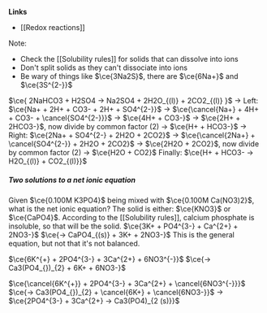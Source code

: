**Links**
- [[Redox reactions]] 

Note:
- Check the [[Solubility rules]] for solids that can dissolve into ions
- Don't split solids as they can't dissociate into ions
- Be wary of things like $\ce{3Na2S}$, there are $\ce{6Na+}$ and $\ce{3S^{2-}}$ 


$\ce{ 2NaHCO3 + H2SO4 -> Na2SO4 + 2H2O_{(l)} + 2CO2_{(l)} }$
-> Left: $\ce{Na+ + 2H+ + CO3- + 2H+ + SO4^{2-}}$
	-> $\ce{\cancel{Na+} + 4H+ + CO3- + \cancel{SO4^{2-}}}$
	-> $\ce{4H+ + CO3-}$
	-> $\ce{2H+ + 2HCO3-}$, now divide by common factor (2)
	-> $\ce{H+ + HCO3-}$
-> Right: $\ce{2Na+ + SO4^{2-} + 2H2O + 2CO2}$
	-> $\ce{\cancel{2Na+} + \cancel{SO4^{2-}} + 2H2O + 2CO2}$
	-> $\ce{2H2O + 2CO2}$, now divide by common factor (2)
	-> $\ce{H2O + CO2}$
Finally: $\ce{H+ + HCO3- -> H2O_{(l)} + CO2_{(l)}}$


##### Two solutions to a net ionic equation
Given $\ce{0.100M K3PO4}$ being mixed with $\ce{0.100M Ca(NO3)2}$, what is the net ionic equation?
The solid is either: $\ce{KNO3}$ or $\ce{CaPO4}$. According to the [[Solubility rules]], calcium phosphate is insoluble, so that will be the solid.
$\ce{3K+ + PO4^{3-} + Ca^{2+} + 2NO3-}$ $\ce{-> CaPO4_{(s)} + 3K+ + 2NO3-}$
This is the general equation, but not that it's not balanced.

$\ce{6K^{+} + 2PO4^{3-} + 3Ca^{2+} + 6NO3^{-}}$ 
$\ce{-> Ca3(PO4_{})_{2} + 6K+ + 6NO3-}$ 

$\ce{\cancel{6K^{+}} + 2PO4^{3-} + 3Ca^{2+} + \cancel{6NO3^{-}}}$ 
$\ce{-> Ca3(PO4_{})_{2} + \cancel{6K+} + \cancel{6NO3-}}$ 
-> $\ce{2PO4^{3-} + 3Ca^{2+} -> Ca3(PO4)_{2 (s)}}$
